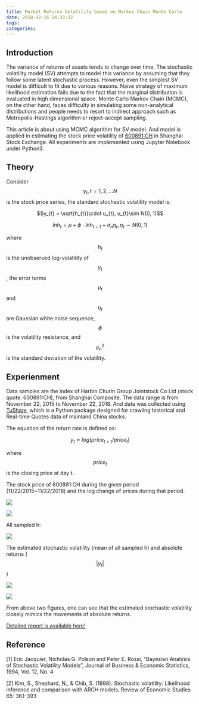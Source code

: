 ```yaml
---
title: Market Returns Volatility based on Markov Chain Monte Carlo
date: 2018-12-16 14:33:32
tags:
categories:
---
```


## Introduction

The variance of returns of assets tends to change over time. The stochastic volatility model (SV) attempts to model this variance by assuming that they follow some latent stochastic process. However, even the simplest SV model is difficult to fit due to various reasons. Naive strategy of maximum likelihood estimation fails due to the fact that the marginal distribution is evaluated in high dimensional space. Monte Carlo Markov Chain (MCMC), on the other hand, faces difficulty in simulating some non-analytical distributions and people needs to resort to indirect approach such as Metropolis-Hastings algorithm or reject-accept sampling.

This article is about using MCMC algorithm for SV model. And model is applied in estimating the stock price volatility of [600891:CH](https://www.marketwatch.com/investing/stock/600891?countrycode=cn) in Shanghai Stock Exchange. All experiments are implemented using Jupyter Notebook under Python3.

## Theory
Consider $$y_{t}, t = 1,2,...N$$ is the stock price series, the standard stochastic volatility model is:

$$y_{t} = \sqrt{h_{t}}\cdot u_{t}, u_{t}\sim N(0, 1)$$

$$lnh_{t} = \mu + \phi\cdot lnh_{t-1} + \sigma_{n}\eta_{t}, \eta_{t}\sim N(0,1)$$

where $$h_{t}$$ is the unobserved log-volatility of $$y_{t}$$, the error terms $$\mu_{t}$$ and $$\eta_{t}$$ are Gaussian white noise sequence, $$\phi$$ is the volatility resistance, and $$\sigma_{n}^2$$ is the standard deviation of the volatility.

## Experienment

Data samples are the index of Harbin Churin Group Jointstock Co Ltd (stock quote: 600891:CH), from Shanghai Composite. The data range is from November 22, 2015 to November 22, 2018. And data was collected using [TuShare](https://pypi.org/project/tushare/), which is a Python package designed for crawling historical and Real-time Quotes data of mainland China stocks.

The equation of the return rate is defined as:

$$y_{t} = log(price_{t+1}/price_{t})$$

where $$price_{t}$$ is the closing price at day t.

The stock price of 600891:CH during the given period (11/22/2015~11/22/2018) and the log change of prices during that period.

![](/images/2018-12-16-stochastic-volatility-based-on-markov-chain-monte-carlo/prices.png)

![](/images/2018-12-16-stochastic-volatility-based-on-markov-chain-monte-carlo/log_change.png)

All sampled h:

![](/images/2018-12-16-stochastic-volatility-based-on-markov-chain-monte-carlo/h.png)

The estimated stochastic volatility (mean of all sampled h) and absolute returns ($$|y_t|$$)

![](/images/2018-12-16-stochastic-volatility-based-on-markov-chain-monte-carlo/log_volatility.png)

![](/images/2018-12-16-stochastic-volatility-based-on-markov-chain-monte-carlo/return.png)

From above two figures, one can see that the estimated stochastic volatility closely mimics the movements of absolute returns.

[Detailed report is available here!]()

## Reference
[1] Eric Jacquier, Nicholas G. Polson and Peter E. Rossi, “Bayesian Analysis of Stochastic Volatility Models”, Journal of Business & Economic Statistics, 1994, Vol. 12, No. 4

[2] Kim, S., Shephard, N., & Chib, S. (1998). Stochastic volatility: Likelihood inference and comparison with ARCH models, Review of Economic Studies 65: 361–393
